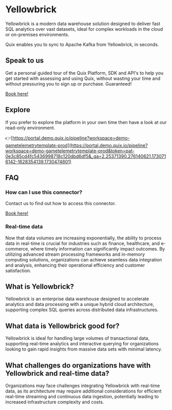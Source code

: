 <!-- START MARKDOWN -->
<!--[tech-name]-->
# Yellowbrick

<!--[ai-blurb-about-tech]-->
Yellowbrick is a modern data warehouse solution designed to deliver fast SQL analytics over vast datasets, ideal for complex workloads in the cloud or on-premises environments.

Quix enables you to sync to Apache Kafka <span id="to_or_from">from</span> <span id="techname">Yellowbrick</span>, in seconds.

## Speak to us

Get a personal guided tour of the Quix Platform, SDK and API's to help you get started with assessing and using Quix, without wasting your time and without pressuring you to sign up or purchase. Guaranteed!

[Book here!](https://quix.io/book-a-demo)

## Explore

If you prefer to explore the platform in your own time then have a look at our read-only environment.

👉[https://portal.demo.quix.io/pipeline?workspace=demo-gametelemetrytemplate-prod](https://portal.demo.quix.io/pipeline?workspace=demo-gametelemetrytemplate-prod&token=pat-0e3c85cd4fc5436998718c120dbd6df5&_ga=2.25371390.276140621.1730716142-1628354139.1730474801)

## FAQ 

### How can I use this connector?

Contact us to find out how to access this connector.

[Book here!](https://quix.io/book-a-demo)

### Real-time data

Now that data volumes are increasing exponentially, the ability to process data in real-time is crucial for industries such as finance, healthcare, and e-commerce, where timely information can significantly impact outcomes. By utilizing advanced stream processing frameworks and in-memory computing solutions, organizations can achieve seamless data integration and analysis, enhancing their operational efficiency and customer satisfaction.

## What is <span id="techname">Yellowbrick</span>?

<!--[tech-seo-text]-->
Yellowbrick is an enterprise data warehouse designed to accelerate analytics and data processing with a unique hybrid cloud architecture, supporting complex SQL queries across distributed data infrastructures.

## What data is <span id="techname">Yellowbrick</span> good for?

<!--[tech-data-seo-text]-->
Yellowbrick is ideal for handling large volumes of transactional data, supporting real-time analytics and interactive querying for organizations looking to gain rapid insights from massive data sets with minimal latency.

## What challenges do organizations have with <span id="techname">Yellowbrick</span> and real-time data?

<!--[tech-challenges-seo-text]-->
Organizations may face challenges integrating Yellowbrick with real-time data, as its architecture may require additional considerations for efficient real-time streaming and continuous data ingestion, potentially leading to increased infrastructure complexity and costs.
<!-- END MARKDOWN -->